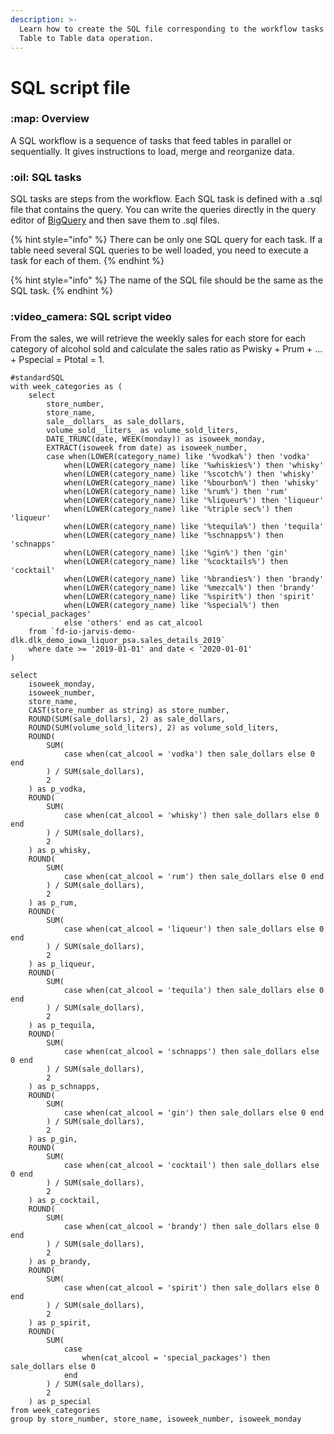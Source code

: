 ```yaml
---
description: >-
  Learn how to create the SQL file corresponding to the workflow tasks of a
  Table to Table data operation.
---
```


# SQL script file

### :map: Overview

A SQL workflow is a sequence of tasks that feed tables in parallel or sequentially. It gives instructions to load, merge and reorganize data.

### :oil: SQL tasks

SQL tasks are steps from the workflow. Each SQL task is defined with a .sql file that contains the query. You can write the queries directly in the query editor of [BigQuery](https://console.cloud.google.com/bigquery) and then save them to .sql files.

{% hint style="info" %}
There can be only one SQL query for each task. If a table need several SQL queries to be well loaded, you need to execute a task for each of them.
{% endhint %}

{% hint style="info" %}
The name of the SQL file should be the same as the SQL task.
{% endhint %}

### :video\_camera: SQL script video

From the sales, we will retrieve the weekly sales for each store for each category of alcohol sold and calculate the sales ratio as Pwisky + Prum + ... + Pspecial = Ptotal = 1.

```
#standardSQL
with week_categories as (
    select
        store_number,
        store_name,
        sale__dollars_ as sale_dollars,
        volume_sold__liters_ as volume_sold_liters,
        DATE_TRUNC(date, WEEK(monday)) as isoweek_monday,
        EXTRACT(isoweek from date) as isoweek_number,
        case when(LOWER(category_name) like '%vodka%') then 'vodka'
            when(LOWER(category_name) like '%whiskies%') then 'whisky'
            when(LOWER(category_name) like '%scotch%') then 'whisky'
            when(LOWER(category_name) like '%bourbon%') then 'whisky'
            when(LOWER(category_name) like '%rum%') then 'rum'
            when(LOWER(category_name) like '%liqueur%') then 'liqueur'
            when(LOWER(category_name) like '%triple sec%') then 'liqueur'
            when(LOWER(category_name) like '%tequila%') then 'tequila'
            when(LOWER(category_name) like '%schnapps%') then 'schnapps'
            when(LOWER(category_name) like '%gin%') then 'gin'
            when(LOWER(category_name) like '%cocktails%') then 'cocktail'
            when(LOWER(category_name) like '%brandies%') then 'brandy'
            when(LOWER(category_name) like '%mezcal%') then 'brandy'
            when(LOWER(category_name) like '%spirit%') then 'spirit'
            when(LOWER(category_name) like '%special%') then 'special_packages'
            else 'others' end as cat_alcool
    from `fd-io-jarvis-demo-dlk.dlk_demo_iowa_liquor_psa.sales_details_2019`
    where date >= '2019-01-01' and date < '2020-01-01'
)

select
    isoweek_monday,
    isoweek_number,
    store_name,
    CAST(store_number as string) as store_number,
    ROUND(SUM(sale_dollars), 2) as sale_dollars,
    ROUND(SUM(volume_sold_liters), 2) as volume_sold_liters,
    ROUND(
        SUM(
            case when(cat_alcool = 'vodka') then sale_dollars else 0 end
        ) / SUM(sale_dollars),
        2
    ) as p_vodka,
    ROUND(
        SUM(
            case when(cat_alcool = 'whisky') then sale_dollars else 0 end
        ) / SUM(sale_dollars),
        2
    ) as p_whisky,
    ROUND(
        SUM(
            case when(cat_alcool = 'rum') then sale_dollars else 0 end
        ) / SUM(sale_dollars),
        2
    ) as p_rum,
    ROUND(
        SUM(
            case when(cat_alcool = 'liqueur') then sale_dollars else 0 end
        ) / SUM(sale_dollars),
        2
    ) as p_liqueur,
    ROUND(
        SUM(
            case when(cat_alcool = 'tequila') then sale_dollars else 0 end
        ) / SUM(sale_dollars),
        2
    ) as p_tequila,
    ROUND(
        SUM(
            case when(cat_alcool = 'schnapps') then sale_dollars else 0 end
        ) / SUM(sale_dollars),
        2
    ) as p_schnapps,
    ROUND(
        SUM(
            case when(cat_alcool = 'gin') then sale_dollars else 0 end
        ) / SUM(sale_dollars),
        2
    ) as p_gin,
    ROUND(
        SUM(
            case when(cat_alcool = 'cocktail') then sale_dollars else 0 end
        ) / SUM(sale_dollars),
        2
    ) as p_cocktail,
    ROUND(
        SUM(
            case when(cat_alcool = 'brandy') then sale_dollars else 0 end
        ) / SUM(sale_dollars),
        2
    ) as p_brandy,
    ROUND(
        SUM(
            case when(cat_alcool = 'spirit') then sale_dollars else 0 end
        ) / SUM(sale_dollars),
        2
    ) as p_spirit,
    ROUND(
        SUM(
            case
                when(cat_alcool = 'special_packages') then sale_dollars else 0
            end
        ) / SUM(sale_dollars),
        2
    ) as p_special
from week_categories
group by store_number, store_name, isoweek_number, isoweek_monday

```

